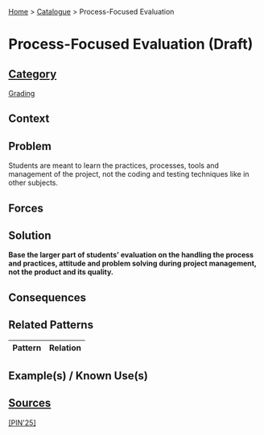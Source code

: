 [Home](../README.md) > [Catalogue](../Patterns_catalogue.md) > Process-Focused Evaluation

# Process-Focused Evaluation (Draft)

## [Category](categories/categories.md)

[Grading](categories/Grading.md)

## Context

## Problem

Students are meant to learn the practices, processes, tools and management of the project, not the coding and testing techniques like in other subjects.

## Forces

## Solution

**Base the larger part of students’ evaluation on the handling the process and practices, attitude and problem solving during project management, not the product and its quality.**

## Consequences

## Related Patterns

|Pattern|Relation|
|--|--|
 
## Example(s) / Known Use(s) 

## [Sources](../References.md)

[[PIN'25]](publications/pin25/pin25.md)
